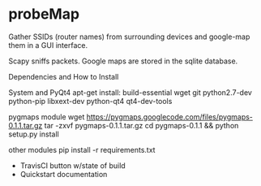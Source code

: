 # probeMap

Gather SSIDs (router names) from surrounding devices
and google-map them in a GUI interface.

Scapy sniffs packets.
Google maps are stored in the sqlite database.

Dependencies and How to Install

System and PyQt4
apt-get install:
build-essential wget git
python2.7-dev python-pip 
libxext-dev python-qt4 qt4-dev-tools 

pygmaps module
wget https://pygmaps.googlecode.com/files/pygmaps-0.1.1.tar.gz
tar -zxvf pygmaps-0.1.1.tar.gz
cd pygmaps-0.1.1 && python setup.py install

other modules
pip install -r requirements.txt


- TravisCI button w/state of build
- Quickstart documentation
